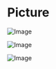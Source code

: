 # Picture
![Image](https://github.com/user-attachments/assets/3c68f6cf-1c5b-4eb9-9c31-0f7d1eedb21e)

![Image](https://github.com/user-attachments/assets/319899b4-52e6-49cb-8bb6-c87f6e000276)


![Image](https://github.com/user-attachments/assets/9bfb401c-4c97-4e2f-b759-44720521cedf)
